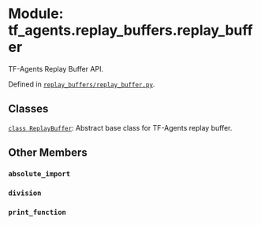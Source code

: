 <div itemscope itemtype="http://developers.google.com/ReferenceObject">
<meta itemprop="name" content="tf_agents.replay_buffers.replay_buffer" />
<meta itemprop="path" content="Stable" />
<meta itemprop="property" content="absolute_import"/>
<meta itemprop="property" content="division"/>
<meta itemprop="property" content="print_function"/>
</div>

# Module: tf_agents.replay_buffers.replay_buffer

TF-Agents Replay Buffer API.



Defined in [`replay_buffers/replay_buffer.py`](https://github.com/tensorflow/agents/tree/master/tf_agents/replay_buffers/replay_buffer.py).

<!-- Placeholder for "Used in" -->


## Classes

[`class ReplayBuffer`](../../tf_agents/replay_buffers/replay_buffer/ReplayBuffer.md): Abstract base class for TF-Agents replay buffer.

## Other Members

<h3 id="absolute_import"><code>absolute_import</code></h3>

<h3 id="division"><code>division</code></h3>

<h3 id="print_function"><code>print_function</code></h3>

